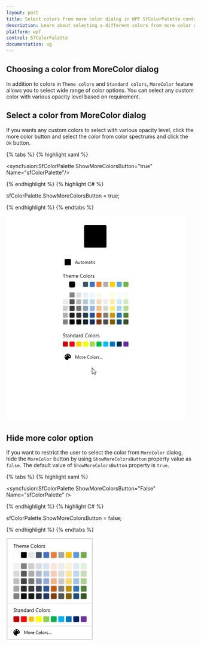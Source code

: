 ```yaml
---
layout: post
title: Select colors from more color dialog in WPF SfColorPalette control | Syncfusion
description: Learn about selecting a different colors from more color dialog in Syncfusion WPF SfColorPalette control and more details about the control features.
platform: wpf
control: SfColorPalette
documentation: ug
---
```


## Choosing a color from MoreColor dialog

In addition to colors in `Theme colors` and `Standard colors`, `MoreColor` feature allows you to select wide range of color options. You can select any custom color with various opacity level based on requirement.

## Select a color from MoreColor dialog

If you wants any custom colors to select with various opacity level, click the more color button and select the color from color spectrums and click the `Ok` button. 

{% tabs %}
{% highlight xaml %}

<syncfusion:SfColorPalette ShowMoreColorsButton="true"
                           Name="sfColorPalette"/>

{% endhighlight %}
{% highlight C# %}

sfColorPalette.ShowMoreColorsButton = true;

{% endhighlight %}
{% endtabs %}

![SfColorPalette with more color dialog](Getting-Started_images/MoreColorWindow.gif)

## Hide more color option

If you want to restrict the user to select the color from `MoreColor` dialog, hide the `MoreColor` button by using `ShowMoreColorsButton` property value as `false`. The default value of `ShowMoreColorsButton` property is `true`.

{% tabs %}
{% highlight xaml %}

<syncfusion:SfColorPalette ShowMoreColorsButton="False"
                           Name="sfColorPalette" />

{% endhighlight %}
{% highlight C# %}

sfColorPalette.ShowMoreColorsButton = false;

{% endhighlight %}
{% endtabs %}

![SfColorPalette hides the more color option](Working-with-SfColorPalette_images/ShowDefaultColorButton.png)
